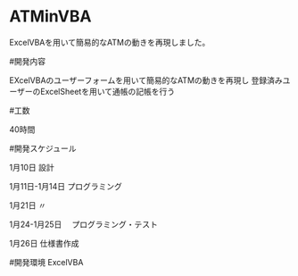 # ATMinVBA
  ExcelVBAを用いて簡易的なATMの動きを再現しました。

#開発内容
   
   EXcelVBAのユーザーフォームを用いて簡易的なATMの動きを再現し
  登録済みユーザーのExcelSheetを用いて通帳の記帳を行う

#工数
  
  40時間

#開発スケジュール

  1月10日         設計
  
  1月11日-1月14日 プログラミング
  
  1月21日         〃
  
  1月24-1月25日　 プログラミング・テスト
  
  1月26日         仕様書作成

#開発環境
ExcelVBA















